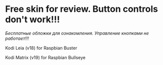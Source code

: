 # Free skin for review. Button controls don't work!!!
*Бесплатные обложки для ознакомления. Управление кнопками не работает!!!*

Kodi Leia (v18) for Raspbian Buster  

Kodi Matrix (v19) for Raspbian Bullseye
